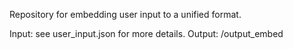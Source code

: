 Repository for embedding user input to a unified format.

Input: see user_input.json for more details.
Output: /output_embed
